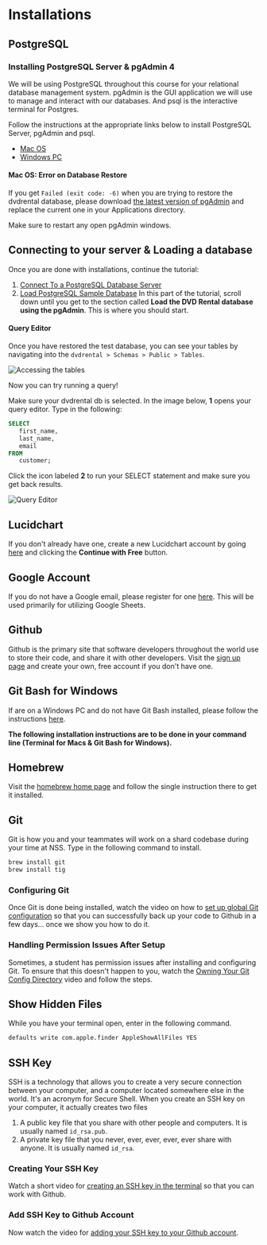 # Installations

## PostgreSQL

### Installing PostgreSQL Server & pgAdmin 4

We will be using PostgreSQL throughout this course for your relational database management system. pgAdmin is the GUI application we will use to manage and interact with our databases. And psql is the interactive terminal for Postgres.

Follow the instructions at the appropriate links below to install PostgreSQL Server, pgAdmin and psql.

- [Mac OS](https://www.postgresqltutorial.com/install-postgresql-macos/)
- [Windows PC](https://www.postgresqltutorial.com/install-postgresql/)

#### Mac OS: Error on Database Restore

If you get `Failed (exit code: -6)` when you are trying to restore the dvdrental database, please download [the latest version of pgAdmin](https://www.pgadmin.org/download/pgadmin-4-macos/) and replace the current one in your Applications directory.

Make sure to restart any open pgAdmin windows.

## Connecting to your server & Loading a database

Once you are done with installations, continue the tutorial:

1. [Connect To a PostgreSQL Database Server](https://www.postgresqltutorial.com/connect-to-postgresql-database/)
1. [Load PostgreSQL Sample Database](https://www.postgresqltutorial.com/load-postgresql-sample-database/) In this part of the tutorial, scroll down until you get to the section called **Load the DVD Rental database using the pgAdmin**. This is where you should start.


#### Query Editor

Once you have restored the test database, you can see your tables by navigating into the `dvdrental > Schemas > Public > Tables`.

![Accessing the tables](./images/dvdrentals_tables.png)

Now you can try running a query!

Make sure your dvdrental db is selected. In the image below, **1** opens your query editor. Type in the following:

```sql
SELECT
   first_name,
   last_name,
   email
FROM
   customer;
```

Click the icon labeled **2** to run your SELECT statement and make sure you get back results.

![Query Editor](./images/run_select_query.png)

## Lucidchart

If you don't already have one, create a new Lucidchart account by going [here](https://app.lucidchart.com/users/registerLevel#/createAccount) and clicking the **Continue with Free** button.

## Google Account

If you do not have a Google email, please register for one [here](https://accounts.google.com/signup/v2/webcreateaccount?flowName=GlifWebSignIn&flowEntry=SignUp). This will be used primarily for utilizing Google Sheets.

## Github

Github is the primary site that software developers throughout the world use to store their code, and share it with other developers. Visit the [sign up page](https://github.com/join) and create your own, free account if you don't have one.

## Git Bash for Windows

If are on a Windows PC and do not have Git Bash installed, please follow the instructions [here](https://gitforwindows.org/).

**The following installation instructions are to be done in your command line (Terminal for Macs & Git Bash for Windows).**

## Homebrew

Visit the [homebrew home page](http://brew.sh/) and follow the single instruction there to get it installed.

## Git

Git is how you and your teammates will work on a shard codebase during your time at NSS. Type in the following command to install.

```sh
brew install git
brew install tig
```

### Configuring Git

Once Git is done being installed, watch the video on how to [set up global Git configuration](https://youtu.be/66EB9oxGMzQ) so that you can successfully back up your code to Github in a few days... once we show you how to do it.

### Handling Permission Issues After Setup

Sometimes, a student has permission issues after installing and configuring Git. To ensure that this doesn't happen to you, watch the [Owning Your Git Config Directory](https://youtu.be/exva3J_jojc) video and follow the steps.

## Show Hidden Files

While you have your terminal open, enter in the following command.

```sh
defaults write com.apple.finder AppleShowAllFiles YES
```

## SSH Key

SSH is a technology that allows you to create a very secure connection between your computer, and a computer located somewhere else in the world. It's an acronym for Secure Shell. When you create an SSH key on your computer, it actually creates two files

1. A public key file that you share with other people and computers. It is usually named `id_rsa.pub`.
1. A private key file that you never, ever, ever, ever, ever share with anyone. It is usually named `id_rsa`.

### Creating Your SSH Key

Watch a short video for [creating an SSH key in the terminal](https://youtu.be/znRMcNG9_qQ) so that you can work with Github.

### Add SSH Key to Github Account

Now watch the video for [adding your SSH key to your Github account](https://youtu.be/8hlmIObpMd4).
